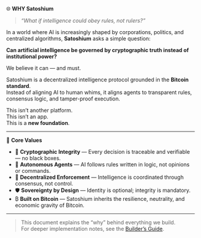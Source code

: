 🌐 **WHY Satoshium**

> *“What if intelligence could obey rules, not rulers?”*

In a world where AI is increasingly shaped by corporations, politics, and centralized algorithms, **Satoshium** asks a simple question:

**Can artificial intelligence be governed by cryptographic truth instead of institutional power?**

We believe it can — and must.

Satoshium is a decentralized intelligence protocol grounded in the **Bitcoin standard**.  
Instead of aligning AI to human whims, it aligns agents to transparent rules, consensus logic, and tamper-proof execution.

This isn’t another platform.  
This isn’t an app.  
This is a **new foundation**.

---

🧭 **Core Values**

- 🔐 **Cryptographic Integrity** — Every decision is traceable and verifiable — no black boxes.
- 🤖 **Autonomous Agents** — AI follows rules written in logic, not opinions or commands.
- 🧱 **Decentralized Enforcement** — Intelligence is coordinated through consensus, not control.
- 🛡️ **Sovereignty by Design** — Identity is optional; integrity is mandatory.
- ₿ **Built on Bitcoin** — Satoshium inherits the resilience, neutrality, and economic gravity of Bitcoin.

---

> This document explains the “why” behind everything we build.  
> For deeper implementation notes, see the [Builder’s Guide](link-to-your-private-doc-if-made-public).
